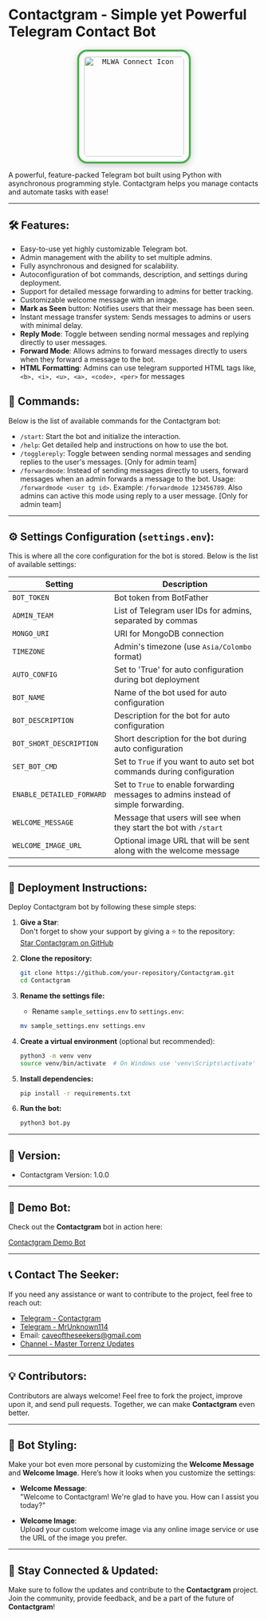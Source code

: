 # **Contactgram** - Simple yet Powerful Telegram Contact Bot

<p align="center">
  <a href="https://github.com/theseekerofficial">
    <kbd>
      <img width="200" src="https://i.postimg.cc/7L8tSRhY/image-2025-02-01-154557855.png" alt="MLWA Connect Icon" style="border: 4px solid #4CAF50; border-radius: 20px; padding: 10px; box-shadow: 0 4px 15px rgba(0,0,0,0.2);">
    </kbd>
  </a>
</p>

A powerful, feature-packed Telegram bot built using Python with asynchronous programming style. Contactgram helps you manage contacts and automate tasks with ease!

---

## 🛠 **Features**:
- Easy-to-use yet highly customizable Telegram bot.
- Admin management with the ability to set multiple admins.
- Fully asynchronous and designed for scalability.
- Autoconfiguration of bot commands, description, and settings during deployment.
- Support for detailed message forwarding to admins for better tracking.
- Customizable welcome message with an image.
- **Mark as Seen** button: Notifies users that their message has been seen.
- Instant message transfer system: Sends messages to admins or users with minimal delay.
- **Reply Mode**: Toggle between sending normal messages and replying directly to user messages.
- **Forward Mode**: Allows admins to forward messages directly to users when they forward a message to the bot.
- **HTML Formatting**: Admins can use telegram supported HTML tags like, ```<b>, <i>, <u>, <a>, <code>, <per>``` for messages

## 📝 **Commands**:

Below is the list of available commands for the Contactgram bot:

- `/start`: Start the bot and initialize the interaction.
- `/help`: Get detailed help and instructions on how to use the bot.
- `/togglereply`: Toggle between sending normal messages and sending replies to the user's messages. [Only for admin team]
- `/forwardmode`: Instead of sending messages directly to users, forward messages when an admin forwards a message to the bot. Usage: `/forwardmode <user tg id>`. Example: `/forwardmode 123456789`. Also admins can active this mode using reply to a user message. [Only for admin team]

---

## ⚙️ **Settings Configuration (`settings.env`)**:

This is where all the core configuration for the bot is stored. Below is the list of available settings:

| **Setting**               | **Description**                                                                     |
|---------------------------|-------------------------------------------------------------------------------------|
| `BOT_TOKEN`               | Bot token from BotFather                                                            |
| `ADMIN_TEAM`              | List of Telegram user IDs for admins, separated by commas                           |
| `MONGO_URI`               | URI for MongoDB connection                                                          |
| `TIMEZONE`                | Admin's timezone (use `Asia/Colombo` format)                                        |
| `AUTO_CONFIG`             | Set to 'True' for auto configuration during bot deployment                          |
| `BOT_NAME`                | Name of the bot used for auto configuration                                         |
| `BOT_DESCRIPTION`         | Description for the bot for auto configuration                                      |
| `BOT_SHORT_DESCRIPTION`   | Short description for the bot during auto configuration                             |
| `SET_BOT_CMD`             | Set to `True` if you want to auto set bot commands during configuration             |
| `ENABLE_DETAILED_FORWARD` | Set to `True` to enable forwarding messages to admins instead of simple forwarding. |
| `WELCOME_MESSAGE`         | Message that users will see when they start the bot with `/start`                   |
| `WELCOME_IMAGE_URL`       | Optional image URL that will be sent along with the welcome message                 |

---

## 🚀 **Deployment Instructions**:

Deploy Contactgram bot by following these simple steps:

1. **Give a Star**:  
   Don't forget to show your support by giving a ⭐ to the repository:  
   [Star Contactgram on GitHub](https://github.com/theseekerofficial/Contactgram)

2. **Clone the repository:**
    ```bash
    git clone https://github.com/your-repository/Contactgram.git
    cd Contactgram
    ```

3. **Rename the settings file:**
    - Rename `sample_settings.env` to `settings.env`:
    ```bash
    mv sample_settings.env settings.env
    ```

4. **Create a virtual environment** (optional but recommended):
    ```bash
    python3 -m venv venv
    source venv/bin/activate  # On Windows use 'venv\Scripts\activate'
    ```

5. **Install dependencies:**
    ```bash
    pip install -r requirements.txt
    ```

6. **Run the bot:**
    ```bash
    python3 bot.py
    ```

---

## 🚦 **Version:**

- Contactgram Version: 1.0.0

---

## 🌟 **Demo Bot**:

Check out the **Contactgram** bot in action here:

[Contactgram Demo Bot](https://t.me/The_Seeker_Contact_Robot)

---

## 📞 **Contact The Seeker**:

If you need any assistance or want to contribute to the project, feel free to reach out:

- [Telegram - Contactgram](https://t.me/The_Seeker_Contact_Robot)
- [Telegram - MrUnknown114](https://t.me/MrUnknown114)
- Email: [caveoftheseekers@gmail.com](mailto:caveoftheseekers@gmail.com)
- [Channel - Master Torrenz Updates](https://t.me/Maste_Torrenz_Updates)
---

## 💡 **Contributors**:

Contributors are always welcome! Feel free to fork the project, improve upon it, and send pull requests. Together, we can make **Contactgram** even better.

---

## 🎨 **Bot Styling**:

Make your bot even more personal by customizing the **Welcome Message** and **Welcome Image**. Here’s how it looks when you customize the settings:

- **Welcome Message**:  
  "Welcome to Contactgram! We're glad to have you. How can I assist you today?"

- **Welcome Image**:  
  Upload your custom welcome image via any online image service or use the URL of the image you prefer.

---

## 🎉 **Stay Connected & Updated**:

Make sure to follow the updates and contribute to the **Contactgram** project. Join the community, provide feedback, and be a part of the future of **Contactgram**!


